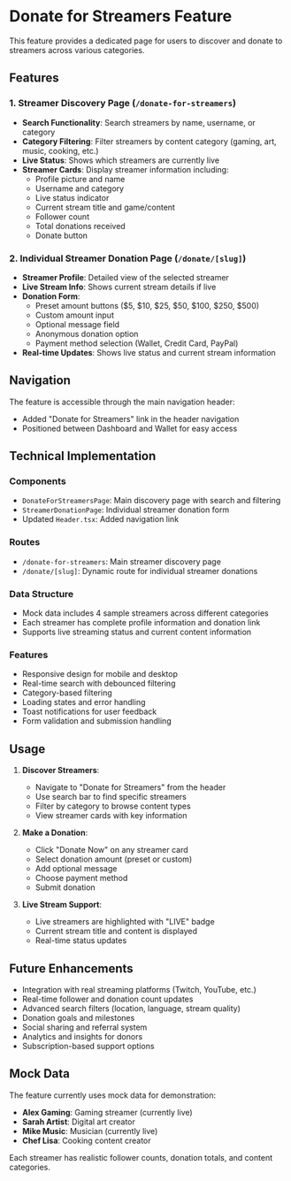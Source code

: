 # Donate for Streamers Feature

This feature provides a dedicated page for users to discover and donate to streamers across various categories.

## Features

### 1. Streamer Discovery Page (`/donate-for-streamers`)
- **Search Functionality**: Search streamers by name, username, or category
- **Category Filtering**: Filter streamers by content category (gaming, art, music, cooking, etc.)
- **Live Status**: Shows which streamers are currently live
- **Streamer Cards**: Display streamer information including:
  - Profile picture and name
  - Username and category
  - Live status indicator
  - Current stream title and game/content
  - Follower count
  - Total donations received
  - Donate button

### 2. Individual Streamer Donation Page (`/donate/[slug]`)
- **Streamer Profile**: Detailed view of the selected streamer
- **Live Stream Info**: Shows current stream details if live
- **Donation Form**: 
  - Preset amount buttons ($5, $10, $25, $50, $100, $250, $500)
  - Custom amount input
  - Optional message field
  - Anonymous donation option
  - Payment method selection (Wallet, Credit Card, PayPal)
- **Real-time Updates**: Shows live status and current stream information

## Navigation

The feature is accessible through the main navigation header:
- Added "Donate for Streamers" link in the header navigation
- Positioned between Dashboard and Wallet for easy access

## Technical Implementation

### Components
- `DonateForStreamersPage`: Main discovery page with search and filtering
- `StreamerDonationPage`: Individual streamer donation form
- Updated `Header.tsx`: Added navigation link

### Routes
- `/donate-for-streamers`: Main streamer discovery page
- `/donate/[slug]`: Dynamic route for individual streamer donations

### Data Structure
- Mock data includes 4 sample streamers across different categories
- Each streamer has complete profile information and donation link
- Supports live streaming status and current content information

### Features
- Responsive design for mobile and desktop
- Real-time search with debounced filtering
- Category-based filtering
- Loading states and error handling
- Toast notifications for user feedback
- Form validation and submission handling

## Usage

1. **Discover Streamers**:
   - Navigate to "Donate for Streamers" from the header
   - Use search bar to find specific streamers
   - Filter by category to browse content types
   - View streamer cards with key information

2. **Make a Donation**:
   - Click "Donate Now" on any streamer card
   - Select donation amount (preset or custom)
   - Add optional message
   - Choose payment method
   - Submit donation

3. **Live Stream Support**:
   - Live streamers are highlighted with "LIVE" badge
   - Current stream title and content is displayed
   - Real-time status updates

## Future Enhancements

- Integration with real streaming platforms (Twitch, YouTube, etc.)
- Real-time follower and donation count updates
- Advanced search filters (location, language, stream quality)
- Donation goals and milestones
- Social sharing and referral system
- Analytics and insights for donors
- Subscription-based support options

## Mock Data

The feature currently uses mock data for demonstration:
- **Alex Gaming**: Gaming streamer (currently live)
- **Sarah Artist**: Digital art creator
- **Mike Music**: Musician (currently live)
- **Chef Lisa**: Cooking content creator

Each streamer has realistic follower counts, donation totals, and content categories. 
